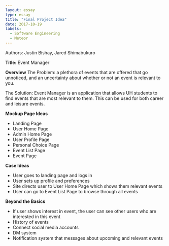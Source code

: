 ```yaml
---
layout: essay
type: essay
title: "Final Project Idea"
date: 2017-10-19
labels:
  - Software Engineering
  - Meteor
---
```


Authors: Justin Bishay, Jared Shimabukuro

**Title:** Event Manager

**Overview**
The Problem: a plethora of events that are offered that go unnoticed, and an uncertainty about whether or not an event is relevant to you.

The Solution: Event Manager is an application that allows UH students to find events that are most relevant to them. This can be used for both career and leisure events.

**Mockup Page Ideas**
- Landing Page
- User Home Page
- Admin Home Page
- User Profile Page
- Personal Choice Page
- Event List Page
- Event Page

**Case Ideas**
- User goes to landing page and logs in
- User sets up profile and preferences
- Site directs user to User Home Page which shows them relevant events
- User can go to Event List Page to browse through all events

**Beyond the Basics**
- If user shows interest in event, the user can see other users who are interested in this event
- History of events
- Connect social media accounts
- DM system
- Notification system that messages about upcoming and relevant events

